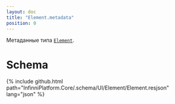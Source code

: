 ```yaml
---
layout: doc
title: "Element.metadata"
position: 0
---
```


Метаданные типа [`Element`](../).

# Schema

{% include github.html path="InfinniPlatform.Core/.schema/UI/Element/Element.resjson" lang="json" %}
